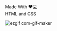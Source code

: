 Made With ❤💻 <br/>
HTML and CSS

![ezgif com-gif-maker](https://user-images.githubusercontent.com/42577922/153881311-2ab93202-903b-4ed6-ac3f-e938d0a1318f.gif)
